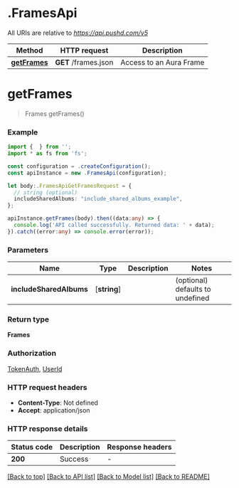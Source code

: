 # .FramesApi

All URIs are relative to *https://api.pushd.com/v5*

Method | HTTP request | Description
------------- | ------------- | -------------
[**getFrames**](FramesApi.md#getFrames) | **GET** /frames.json | Access to an Aura Frame


# **getFrames**
> Frames getFrames()


### Example


```typescript
import {  } from '';
import * as fs from 'fs';

const configuration = .createConfiguration();
const apiInstance = new .FramesApi(configuration);

let body:.FramesApiGetFramesRequest = {
  // string (optional)
  includeSharedAlbums: "include_shared_albums_example",
};

apiInstance.getFrames(body).then((data:any) => {
  console.log('API called successfully. Returned data: ' + data);
}).catch((error:any) => console.error(error));
```


### Parameters

Name | Type | Description  | Notes
------------- | ------------- | ------------- | -------------
 **includeSharedAlbums** | [**string**] |  | (optional) defaults to undefined


### Return type

**Frames**

### Authorization

[TokenAuth](README.md#TokenAuth), [UserId](README.md#UserId)

### HTTP request headers

 - **Content-Type**: Not defined
 - **Accept**: application/json


### HTTP response details
| Status code | Description | Response headers |
|-------------|-------------|------------------|
**200** | Success |  -  |

[[Back to top]](#) [[Back to API list]](README.md#documentation-for-api-endpoints) [[Back to Model list]](README.md#documentation-for-models) [[Back to README]](README.md)


